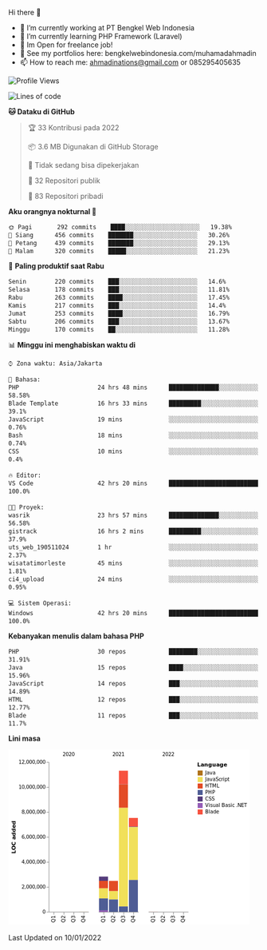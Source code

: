 Hi there 👋

- 🔭 I’m currently working at PT Bengkel Web Indonesia
- 🌱 I’m currently learning PHP Framework (Laravel)
- 📂 Im Open for freelance job!
- 🧷 See my portfolios here: bengkelwebindonesia.com/muhamadahmadin
- 📫 How to reach me: ahmadinations@gmail.com or 085295405635


<!--START_SECTION:waka-->
![Profile Views](http://img.shields.io/badge/Profil%20dilihat-0-blue)

![Lines of code](https://img.shields.io/badge/Sejak%20Hello%20World%20aku%20telah%20menulis-24%20Million%20baris%20kode-blue)

**🐱 Dataku di GitHub** 

> 🏆 33 Kontribusi pada 2022
 > 
> 📦 3.6 MB Digunakan di GitHub Storage 
 > 
> 🚫 Tidak sedang bisa dipekerjakan
 > 
> 📜 32 Repositori publik 
 > 
> 🔑 83 Repositori pribadi  
 > 
**Aku orangnya nokturnal 🦉** 

```text
🌞 Pagi       292 commits    ████░░░░░░░░░░░░░░░░░░░░░   19.38% 
🌆 Siang      456 commits    ███████░░░░░░░░░░░░░░░░░░   30.26% 
🌃 Petang     439 commits    ███████░░░░░░░░░░░░░░░░░░   29.13% 
🌙 Malam      320 commits    █████░░░░░░░░░░░░░░░░░░░░   21.23%

```
📅 **Paling produktif saat Rabu** 

```text
Senin        220 commits    ███░░░░░░░░░░░░░░░░░░░░░░   14.6% 
Selasa       178 commits    ███░░░░░░░░░░░░░░░░░░░░░░   11.81% 
Rabu         263 commits    ████░░░░░░░░░░░░░░░░░░░░░   17.45% 
Kamis        217 commits    ███░░░░░░░░░░░░░░░░░░░░░░   14.4% 
Jumat        253 commits    ████░░░░░░░░░░░░░░░░░░░░░   16.79% 
Sabtu        206 commits    ███░░░░░░░░░░░░░░░░░░░░░░   13.67% 
Minggu       170 commits    ██░░░░░░░░░░░░░░░░░░░░░░░   11.28%

```


📊 **Minggu ini menghabiskan waktu di** 

```text
⌚︎ Zona waktu: Asia/Jakarta

💬 Bahasa: 
PHP                      24 hrs 48 mins      ██████████████░░░░░░░░░░░   58.58% 
Blade Template           16 hrs 33 mins      █████████░░░░░░░░░░░░░░░░   39.1% 
JavaScript               19 mins             ░░░░░░░░░░░░░░░░░░░░░░░░░   0.76% 
Bash                     18 mins             ░░░░░░░░░░░░░░░░░░░░░░░░░   0.74% 
CSS                      10 mins             ░░░░░░░░░░░░░░░░░░░░░░░░░   0.4%

🔥 Editor: 
VS Code                  42 hrs 20 mins      █████████████████████████   100.0%

🐱‍💻 Proyek: 
wasrik                   23 hrs 57 mins      ██████████████░░░░░░░░░░░   56.58% 
gistrack                 16 hrs 2 mins       █████████░░░░░░░░░░░░░░░░   37.9% 
uts_web_190511024        1 hr                ░░░░░░░░░░░░░░░░░░░░░░░░░   2.37% 
wisatatimorleste         45 mins             ░░░░░░░░░░░░░░░░░░░░░░░░░   1.81% 
ci4_upload               24 mins             ░░░░░░░░░░░░░░░░░░░░░░░░░   0.95%

💻 Sistem Operasi: 
Windows                  42 hrs 20 mins      █████████████████████████   100.0%

```

**Kebanyakan menulis dalam bahasa PHP** 

```text
PHP                      30 repos            ████████░░░░░░░░░░░░░░░░░   31.91% 
Java                     15 repos            ████░░░░░░░░░░░░░░░░░░░░░   15.96% 
JavaScript               14 repos            ███░░░░░░░░░░░░░░░░░░░░░░   14.89% 
HTML                     12 repos            ███░░░░░░░░░░░░░░░░░░░░░░   12.77% 
Blade                    11 repos            ███░░░░░░░░░░░░░░░░░░░░░░   11.7%

```


**Lini masa**

![Chart not found](https://raw.githubusercontent.com/MuhamadAhmadin/MuhamadAhmadin/master/charts/bar_graph.png) 


 Last Updated on 10/01/2022
<!--END_SECTION:waka-->
